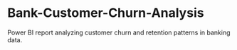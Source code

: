 # Bank-Customer-Churn-Analysis
Power BI report analyzing customer churn and retention patterns in banking data.
